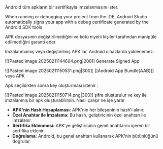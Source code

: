 Android tüm apkların bir sertifikayla imzalanmasını ister.

When running or debugging your project from the IDE, Android Studio automatically signs your app with a debug certificate generated by the Android SDK tools

APK dosyasının değiştirilmediğini ve kötü niyetli kişiler tarafından manipüle edilmediğini garanti eder.

İmzalanmamış veya değiştirilmiş APK’lar, Android cihazlarda yüklenemez.

![[Pasted image 20250211144604.png|200]]
Generate Signed App 

![[Pasted image 20250211150531.png|300]]
[[Android App Bundle(AAB)]] veya APK 

Apk seçildikten sonra key oluşturması istenir :

![[Pasted image 20250211150714.png|300]]
şifre oluşturulur ve key ile imzalanmış bir apk oluşturabilirsin.
Nasıl çalışır ne işe yarar
- **APK'nin Hash Hesaplaması:** APK'nin her bileşeninin hash'i alınır.
- **Özel Anahtar ile İmzalama:** Bu hash, geliştiricinin özel anahtarı ile imzalanır.
- **Sertifika Eklenmesi:** APK'ye geliştiricinin genel anahtarını içeren bir sertifika eklenir.
- **Doğrulama:** Android, bu genel anahtarı kullanarak APK'nin bütünlüğünü doğrular.